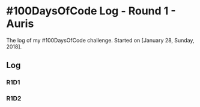 # #100DaysOfCode Log - Round 1 - Auris

The log of my #100DaysOfCode challenge. Started on [January 28, Sunday, 2018].

## Log

### R1D1


### R1D2
